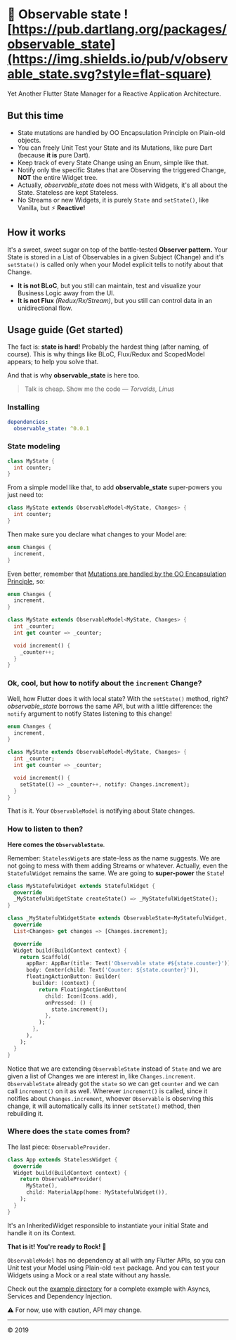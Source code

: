 # 🔭 Observable state ![https://pub.dartlang.org/packages/observable_state](https://img.shields.io/pub/v/observable_state.svg?style=flat-square)
Yet Another Flutter State Manager for a Reactive Application Architecture.

## But this time
- State mutations are handled by OO Encapsulation Principle on Plain-old objects.
- You can freely Unit Test your State and its Mutations, like pure Dart (because **it is** pure Dart).
- Keep track of every State Change using an Enum, simple like that.
- Notify only the specific States that are Observing the triggered Change, **NOT** the entire Widget tree.
- Actually, *observable_state* does not mess with Widgets, it's all about the State. Stateless are kept Stateless.
- No Streams or new Widgets, it is purely `State` and `setState()`, like Vanilla, but :zap: **Reactive!**

## How it works
It's a sweet, sweet sugar on top of the battle-tested **Observer pattern.** Your State is stored in a List of Observables in a given Subject (Change) and it's `setState()` is called only when your Model explicit tells to notify about that Change.
- **It is not BLoC**, but you still can maintain, test and visualize your Business Logic away from the UI.
- **It is not Flux** *(Redux/Rx/Stream)*, but you still can control data in an unidirectional flow.

## Usage guide (Get started)
The fact is: **state is hard!** Probably the hardest thing (after naming, of course). This is why things like BLoC, Flux/Redux and ScopedModel appears; to help you solve that.

And that is why **observable_state** is here too.

> Talk is cheap. Show me the code &mdash; <cite>Torvalds, Linus</cite>

### Installing
```yaml
dependencies:
  observable_state: ^0.0.1
```

### State modeling
```dart
class MyState {
  int counter;
}
```
From a simple model like that, to add **observable_state** super-powers you just need to:
```dart
class MyState extends ObservableModel<MyState, Changes> {
  int counter;
}
```
Then make sure you declare what changes to your Model are:
```dart
enum Changes {
  increment,
}
```
Even better, remember that [Mutations are handled by the OO Encapsulation Principle](https://martinfowler.com/bliki/TellDontAsk.html), so:
```dart
enum Changes {
  increment,
}

class MyState extends ObservableModel<MyState, Changes> {
  int _counter;
  int get counter => _counter;

  void increment() {
    _counter++;
  }
}
```

### Ok, cool, but how to notify about the `increment` Change?
Well, how Flutter does it with local state? With the `setState()` method, right? *observable_state* borrows the same API, but with a little difference: the `notify` argument to notify States listening to this change!
```dart
enum Changes {
  increment,
}

class MyState extends ObservableModel<MyState, Changes> {
  int _counter;
  int get counter => _counter;

  void increment() {
    setState(() => _counter++, notify: Changes.increment);
  }
}
```
That is it. Your `ObservableModel` is notifying about State changes.

### How to listen to then?

**Here comes the `ObservableState`**.

Remember: `StatelessWiget`s are state-less as the name suggests. We are not going to mess with them adding Streams or whatever. Actually, even the `StatefulWidget` remains the same. We are going to **super-power** the `State`!

```dart
class MyStatefulWidget extends StatefulWidget {
  @override
  _MyStatefulWidgetState createState() => _MyStatefulWidgetState();
}

class _MyStatefulWidgetState extends ObservableState<MyStatefulWidget, MyState, Changes> {
  @override
  List<Changes> get changes => [Changes.increment];

  @override
  Widget build(BuildContext context) {
    return Scaffold(
      appBar: AppBar(title: Text('Observable state #${state.counter}')),
      body: Center(child: Text('Counter: ${state.counter}')),
      floatingActionButton: Builder(
        builder: (context) {
          return FloatingActionButton(
            child: Icon(Icons.add),
            onPressed: () {
              state.increment();
            },
          );
        },
      ),
    );
  }
}
```

Notice that we are extending `ObservableState` instead of `State` and we are given a list of Changes we are interest in, like `Changes.increment`.
`ObservableState` already got the `state` so we can get `counter` and we can call `increment()` on it as well.
Wherever `increment()` is called, since it notifies about `Changes.increment`, whoever `Observable` is observing this change, it will automatically calls its inner `setState()` method, then rebuilding it.

### Where does the `state` comes from?

The last piece: `ObservableProvider`.

```dart
class App extends StatelessWidget {
  @override
  Widget build(BuildContext context) {
    return ObservableProvider(
      MyState(),
      child: MaterialApp(home: MyStatefulWidget()),
    );
  }
}
```

It's an InheritedWidget responsible to instantiate your initial State and handle it on its Context.

**That is it! You're ready to Rock! 🎸**

`ObservableModel` has no dependency at all with any Flutter APIs, so you can Unit test your Model using Plain-old `test` package. And you can test your Widgets using a Mock or a real state without any hassle.

Check out the [example directory](example) for a complete example with Asyncs, Services and Dependency Injection.

⚠️ For now, use with caution, API may change.

---
&copy; 2019
